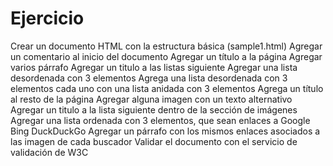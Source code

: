 # Ejercicio

Crear un documento HTML con la estructura básica (sample1.html)
Agregar un comentario al inicio del documento
Agregar un título a la página
Agregar varios párrafo
Agregar un titulo a las listas siguiente
Agregar una lista desordenada con 3 elementos
Agrega una lista desordenada con 3 elementos cada uno con una lista anidada con 3 elementos
Agrega un título al resto de la página
Agregar alguna imagen con un texto alternativo
Agregar un titulo a la lista siguiente dentro de la sección de imágenes
Agregar una lista ordenada con 3 elementos, que sean enlaces a
Google
Bing
DuckDuckGo
Agregar un párrafo con los mismos enlaces asociados a las imagen de cada buscador
Validar el documento con el servicio de validación de W3C
